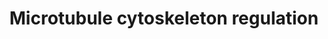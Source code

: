 ---
annotations:
- id: PW:0000646
  parent: signaling pathway
  type: Pathway Ontology
  value: cell-extracellular matrix signaling pathway
authors:
- Mkutmon
- Lindarieswijk
- Eweitz
description: ''
last-edited: 2021-05-21
organisms:
- Bos taurus
redirect_from:
- /index.php/Pathway:WP3177
- /instance/WP3177
- /instance/WP3177_r117596
revision: r117596
schema-jsonld:
- '@context': https://schema.org/
  '@id': https://wikipathways.github.io/pathways/WP3177.html
  '@type': Dataset
  creator:
    '@type': Organization
    name: WikiPathways
  description: ''
  keywords:
  - ABL1
  - AKT1
  - APC
  - AURKB
  - CAMK4
  - CDC42
  - CDK1
  - CFL2
  - CLASP1
  - CLIP1
  - DIAPH1
  - DPYSL2
  - DVL1
  - EPHB2
  - F2RL2
  - GNAQ
  - GSK3B
  - KIF2C
  - LIMK1
  - MAP1B
  - MAPKAPK2
  - MAPRE1
  - MAPT
  - MARK
  - MARK2
  - PAK1
  - PARD6A
  - PHLDB2
  - PIK3CA
  - PRKACA
  - PRKCA
  - PTEN
  - PTPRA
  - RAC1
  - RHO
  - ROCK1
  - SPRED1
  - SRC
  - STAT3
  - STMN*
  - TAOK1
  - TESK2
  - TIAM1
  - TPPP
  - TRIO
  - WNT3A
  license: CC0
  name: Microtubule cytoskeleton regulation
seo: CreativeWork
title: Microtubule cytoskeleton regulation
wpid: WP3177
---